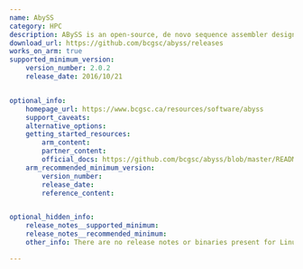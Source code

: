 ```yaml
---
name: AbySS
category: HPC
description: ABySS is an open-source, de novo sequence assembler designed for assembling large genomes using short reads.
download_url: https://github.com/bcgsc/abyss/releases
works_on_arm: true
supported_minimum_version: 
    version_number: 2.0.2
    release_date: 2016/10/21


optional_info:
    homepage_url: https://www.bcgsc.ca/resources/software/abyss
    support_caveats:
    alternative_options: 
    getting_started_resources:
        arm_content: 
        partner_content: 
        official_docs: https://github.com/bcgsc/abyss/blob/master/README.md
    arm_recommended_minimum_version:
        version_number:
        release_date:
        reference_content:


optional_hidden_info:
    release_notes__supported_minimum: 
    release_notes__recommended_minimum: 
    other_info: There are no release notes or binaries present for Linux/ARM64. AbySS version 2.0.2 is installed and tested on the Neoverse N1, using steps mentioned [here](https://github.com/bcgsc/abyss/blob/2.0.2/README.md#compiling-abyss-from-source).

---
```

